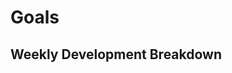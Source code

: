 # Goals

## Weekly Development Breakdown

<script src="https://gist.github.com/gShahr/662da59d46f516a49cf3d2c46fa330a5.js"></script>